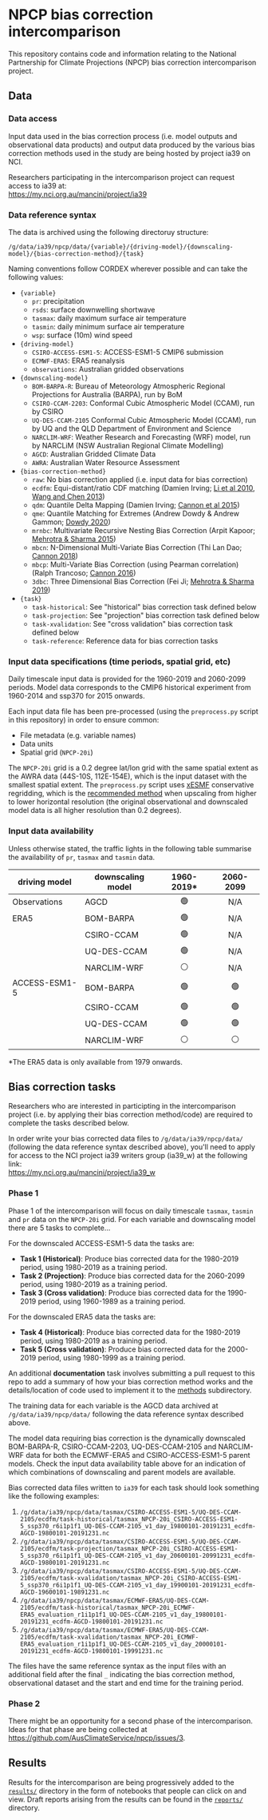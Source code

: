 # NPCP bias correction intercomparison

This repository contains code and information relating to the
National Partnership for Climate Projections (NPCP) bias correction intercomparison project.

## Data

### Data access

Input data used in the bias correction process (i.e. model outputs and observational data products) and
output data produced by the various bias correction methods used in the study
are being hosted by project ia39 on NCI. 

Researchers participating in the intercomparison project can request access to ia39 at:  
https://my.nci.org.au/mancini/project/ia39

### Data reference syntax

The data is archived using the following directoruy structure:  
```
/g/data/ia39/npcp/data/{variable}/{driving-model}/{downscaling-model}/{bias-correction-method}/{task}
```

Naming conventions follow CORDEX wherever possible and can take the following values:  
- `{variable}`  
  - `pr`: precipitation
  - `rsds`: surface downwelling shortwave
  - `tasmax`: daily maximum surface air temperature
  - `tasmin`: daily minimum surface air temperature
  - `wsp`: surface (10m) wind speed
- `{driving-model}`  
  - `CSIRO-ACCESS-ESM1-5`: ACCESS-ESM1-5 CMIP6 submission
  - `ECMWF-ERA5`: ERA5 reanalysis
  - `observations`: Australian gridded observations
- `{downscaling-model}`  
  - `BOM-BARPA-R`: Bureau of Meteorology Atmospheric Regional Projections for Australia (BARPA), run by BoM
  - `CSIRO-CCAM-2203`: Conformal Cubic Atmospheric Model (CCAM), run by CSIRO
  - `UQ-DES-CCAM-2105` Conformal Cubic Atmospheric Model (CCAM), run by UQ and the QLD Department of Environment and Science
  - `NARCLIM-WRF`: Weather Research and Forecasting (WRF) model, run by NARCLiM (NSW Australian Regional Climate Modelling)
  - `AGCD`: Australian Gridded Climate Data
  - `AWRA`: Australian Water Resource Assessment
- `{bias-correction-method}`  
  - `raw`: No bias correction applied (i.e. input data for bias correction)
  - `ecdfm`: Equi-distant/ratio CDF matching (Damien Irving; [Li et al 2010](https://doi.org/10.1029/2009JD012882), [Wang and Chen 2013](https://doi.org/10.1002/asl2.454))
  - `qdm`: Quantile Delta Mapping (Damien Irving; [Cannon et al 2015](https://doi.org/10.1175/JCLI-D-14-00754.1))
  - `qme`: Quantile Matching for Extremes (Andrew Dowdy & Andrew Gammon; [Dowdy 2020](https://doi.org/10.1071/ES20001))
  - `mrnbc`: Multivariate Recursive Nesting Bias Correction (Arpit Kapoor; [Mehrotra & Sharma 2015](https://doi.org/10.1016/j.jhydrol.2014.11.037))
  - `mbcn`: N-Dimensional Multi-Variate Bias Correction (Thi Lan Dao; [Cannon 2018](https://doi.org/10.1007/s00382-017-3580-6))
  - `mbcp`: Multi-Variate Bias Correction (using Pearman correlation) (Ralph Trancoso; [Cannon 2016](https://doi.org/10.1175/JCLI-D-15-0679.1))
  - `3dbc`: Three Dimensional Bias Correction (Fei Ji; [Mehrotra & Sharma 2019](https://doi.org/10.1029/2018WR023270))
- `{task}`
  - `task-historical`: See "historical" bias correction task defined below
  - `task-projection`: See "projection" bias correction task defined below
  - `task-xvalidation`: See "cross validation" bias correction task defined below
  - `task-reference`: Reference data for bias correction tasks 

### Input data specifications (time periods, spatial grid, etc)

Daily timescale input data is provided for the 1960-2019 and 2060-2099 periods.
Model data corresponds to the CMIP6 historical experiment from 1960-2014 and ssp370 for 2015 onwards. 

Each input data file has been pre-processed (using the `preprocess.py` script in this repository)
in order to ensure common:
- File metadata (e.g. variable names)
- Data units
- Spatial grid (`NPCP-20i`) 

The `NPCP-20i` grid is a 0.2 degree lat/lon grid
with the same spatial extent as the AWRA data (44S-10S, 112E-154E),
which is the input dataset with the smallest spatial extent.
The `preprocess.py` script uses [xESMF](https://xesmf.readthedocs.io/en/latest/index.html) 
conservative regridding, which is the
[recommended method](https://xesmf.readthedocs.io/en/latest/notebooks/Compare_algorithms.html)
when upscaling from higher to lower horizontal resolution
(the original observational and downscaled model data is all higher resolution than 0.2 degrees).

### Input data availability

Unless otherwise stated, the traffic lights in the following table
summarise the availability of `pr`, `tasmax` and `tasmin` data.

| driving model | downscaling model | 1960-2019* | 2060-2099 |
| ---           | ---               | :-:       | :-:       |
| Observations | AGCD | :green_circle: | N/A |
| ERA5 | BOM-BARPA | :green_circle: | N/A |
| | CSIRO-CCAM | :green_circle: | N/A |
| | UQ-DES-CCAM | :green_circle: | N/A |
| | NARCLIM-WRF | :white_circle: | N/A |
| ACCESS-ESM1-5 | BOM-BARPA | :green_circle: | :green_circle: |
| | CSIRO-CCAM  | :green_circle: | :green_circle: |
| | UQ-DES-CCAM | :green_circle: | :green_circle: |
| | NARCLIM-WRF | :white_circle: | :white_circle: |

*The ERA5 data is only available from 1979 onwards.

## Bias correction tasks

Researchers who are interested in participting in the intercomparison project
(i.e. by applying their bias correction method/code)
are required to complete the tasks described below.

In order write your bias corrected data files to `/g/data/ia39/npcp/data/`
(following the data reference syntax described above),
you'll need to apply for access to the
NCI project ia39 writers group (ia39_w) at the following link:  
https://my.nci.org.au/mancini/project/ia39_w

### Phase 1

Phase 1 of the intercomparison will focus on daily timescale
`tasmax`, `tasmin` and `pr` data on the `NPCP-20i` grid.
For each variable and downscaling model there are 5 tasks to complete...

For the downscaled ACCESS-ESM1-5 data the tasks are:  
- **Task 1 (Historical)**: Produce bias corrected data for the 1980-2019 period, using 1980-2019 as a training period.
- **Task 2 (Projection)**: Produce bias corrected data for the 2060-2099 period, using 1980-2019 as a training period.
- **Task 3 (Cross validation)**: Produce bias corrected data for the 1990-2019 period, using 1960-1989 as a training period.

For the downscaled ERA5 data the tasks are:  
- **Task 4 (Historical)**: Produce bias corrected data for the 1980-2019 period, using 1980-2019 as a training period.
- **Task 5 (Cross validation)**: Produce bias corrected data for the 2000-2019 period, using 1980-1999 as a training period.

An additional **documentation** task involves submitting a pull request to this repo
to add a summary of how your bias correction method works
and the details/location of code used to implement it to the [methods](https://github.com/AusClimateService/npcp/tree/master/methods) subdirectory. 

The training data for each variable is the AGCD data archived at `/g/data/ia39/npcp/data/`
following the data reference syntax described above.

The model data requiring bias correction is the dynamically downscaled
BOM-BARPA-R, CSIRO-CCAM-2203, UQ-DES-CCAM-2105 and NARCLIM-WRF data
for both the ECMWF-ERA5 and CSIRO-ACCESS-ESM1-5 parent models.
Check the input data availability table above for an indication of
which combinations of downscaling and parent models are available.

Bias corrected data files written to `ia39` for each task should look something like the following examples:
1. `/g/data/ia39/npcp/data/tasmax/CSIRO-ACCESS-ESM1-5/UQ-DES-CCAM-2105/ecdfm/task-historical/tasmax_NPCP-20i_CSIRO-ACCESS-ESM1-5_ssp370_r6i1p1f1_UQ-DES-CCAM-2105_v1_day_19800101-20191231_ecdfm-AGCD-19800101-20191231.nc`
2. `/g/data/ia39/npcp/data/tasmax/CSIRO-ACCESS-ESM1-5/UQ-DES-CCAM-2105/ecdfm/task-projection/tasmax_NPCP-20i_CSIRO-ACCESS-ESM1-5_ssp370_r6i1p1f1_UQ-DES-CCAM-2105_v1_day_20600101-20991231_ecdfm-AGCD-19800101-20191231.nc`
3. `/g/data/ia39/npcp/data/tasmax/CSIRO-ACCESS-ESM1-5/UQ-DES-CCAM-2105/ecdfm/task-xvalidation/tasmax_NPCP-20i_CSIRO-ACCESS-ESM1-5_ssp370_r6i1p1f1_UQ-DES-CCAM-2105_v1_day_19900101-20191231_ecdfm-AGCD-19600101-19891231.nc`
4. `/g/data/ia39/npcp/data/tasmax/ECMWF-ERA5/UQ-DES-CCAM-2105/ecdfm/task-historical/tasmax_NPCP-20i_ECMWF-ERA5_evaluation_r1i1p1f1_UQ-DES-CCAM-2105_v1_day_19800101-20191231_ecdfm-AGCD-19800101-20191231.nc`
5. `/g/data/ia39/npcp/data/tasmax/ECMWF-ERA5/UQ-DES-CCAM-2105/ecdfm/task-xvalidation/tasmax_NPCP-20i_ECMWF-ERA5_evaluation_r1i1p1f1_UQ-DES-CCAM-2105_v1_day_20000101-20191231_ecdfm-AGCD-19800101-19991231.nc`

The files have the same reference syntax as the input files with an additional field
after the final `_` indicating the bias correction method, observational dataset
and the start and end time for the training period.

### Phase 2

There might be an opportunity for a second phase of the intercomparison.
Ideas for that phase are being collected at https://github.com/AusClimateService/npcp/issues/3.


## Results

Results for the intercomparison are being progressively added to the
[`results/`](https://github.com/AusClimateService/npcp/tree/master/results) directory
in the form of notebooks that people can click on and view.
Draft reports arising from the results can be found in the
[`reports/`](https://github.com/AusClimateService/npcp/tree/master/reports) directory.
